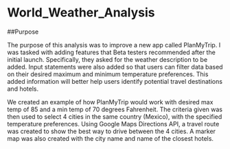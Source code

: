 # World_Weather_Analysis

##Purpose

The purpose of this analysis was to improve a new app called PlanMyTrip. I was tasked with adding features that Beta testers recommended after the initial launch. Specifically, they asked for the weather description to be added. Input statements were also added so that users can filter data based on their desired maximum and minimum temperature preferences. This added information will better help users identify potential travel destinations and hotels. 

We created an example of how PlanMyTrip would work with desired max temp of 85 and a min temp of 70 degrees Fahrenheit. The criteria given was then used to select 4 cities in the same country (Mexico), with the specified temperature preferences. Using Google Maps Directions API, a travel route was created to show the best way to drive between the 4 cities. A marker map was also created with the city name and name of the closest hotels. 
